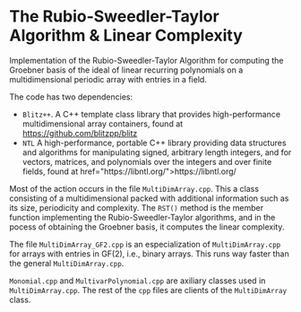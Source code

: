 # The Rubio-Sweedler-Taylor Algorithm & Linear Complexity
Implementation of the Rubio-Sweedler-Taylor Algorithm for computing the Groebner basis of the ideal of linear recurring polynomials on a multidimensional periodic array with entries in a field.

The code has two dependencies: 
<ul>
  <li> 
    <code>Blitz++</code>. A C++ template class library that provides high-performance multidimensional array containers, found at <a href="https://github.com/blitzpp/blitz">https://github.com/blitzpp/blitz</a>
  </li>
  <li>
    <code>NTL</code> A high-performance, portable C++ library providing data structures and algorithms for manipulating signed, arbitrary length integers, and for vectors, matrices, and polynomials over the integers and over finite fields, found at 
    href="https://libntl.org/">https://libntl.org/</a>
  </li>
</ul>


Most of the action occurs in the file <code>MultiDimArray.cpp</code>. This a class consisting of a multidimensional packed with additional information such as its size, periodicity and complexity.
The <code>RST()</code> method is the member function implementing the Rubio-Sweedler-Taylor algorithms, and in the pocess of obtaining the Groebner basis, it computes the linear complexity.


The file <code>MultiDimArray_GF2.cpp</code> is an especialization of <code>MultiDimArray.cpp</code> for arrays with entries in GF(2), i.e., binary arrays. This runs way faster than the general <code>MultiDimArray.cpp</code>.

<code>Monomial.cpp</code> and <code>MultivarPolynomial.cpp</code> are axiliary classes used in <code>MultiDimArray.cpp</code>.
The rest of the <code>cpp</code> files are clients of the <code>MultiDimArray</code> class. 

